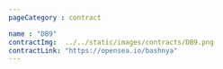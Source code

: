 ```yaml
---
pageCategory : contract

name : "DB9"
contractImg:  ../../static/images/contracts/DB9.png
contractLink: "https://opensea.io/bashnya"
---
```


